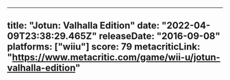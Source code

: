 
---
title: "Jotun: Valhalla Edition"
date: "2022-04-09T23:38:29.465Z"
releaseDate: "2016-09-08"
platforms: ["wiiu"]
score: 79
metacriticLink: "https://www.metacritic.com/game/wii-u/jotun-valhalla-edition"
---
